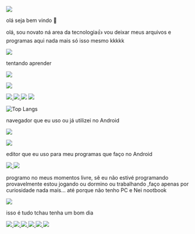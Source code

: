 <img src="https://media.tenor.com/q4L3wKD-P7YAAAAj/hydra-we-bhack.gif"/>

 olá seja bem vindo 👋

olá, sou novato
ná area da tecnologia👍
vou deixar meus arquivos e programas aqui
nada mais só isso mesmo kkkkk

<img src="21fccc4b6b4f62182f7b4c03a85dfc42.gif"/>


tentando aprender

<a 
href="https://www.python.org/"/>
<img src="https://img.shields.io/badge/Python-14354C?style=for-the-badge&logo=python&logoColor=white"/>
</a>

<a
href="https://www.freecodecamp.org/portuguese/news/manual-de-html-aprendizagem-de-html-para-iniciantes/"/>
<img src="https://img.shields.io/badge/HTML-239120?style=for-the-badge&logo=html5&logoColor=white"/>
</a>

<a href="https://www.freecodecamp.org/portuguese/news/manual-do-css-um-guia-pratico-de-css-para-desenvolvedores/"/>
<img src="https://img.shields.io/badge/CSS-239120?&style=for-the-badge&logo=css3&logoColor=white"/>
</a>


<a href="https://www.freecodecamp.org/portuguese/news/o-manual-de-javascript-para-iniciantes/"/>
<img src="https://img.shields.io/badge/JavaScript-323330?style=for-the-badge&logo=javascript&logoColor=F7DF1E"/>
</a>


<img src="https://github-stats-alpha.vercel.app/api/?username=default-dark&cc=000000&tc=4D4DFF&ic=D22730&bc=D22730">

<img src = "https://github-readme-stats.vercel.app/api/top-langs/?username=default-dark&hide_progress=true&theme=neon"/>

![Top Langs](https://github-readme-stats.vercel.app/api/top-langs/?username=default-dark&layout=compact&theme=neon)

navegador que eu uso ou já utilizei
no Android 

<a href="https://www.google.com.br/"/>
<img src="https://img.shields.io/badge/Google_chrome-4285F4?style=for-the-badge&logo=Google-chrome&logoColor=white"/>
</a>

<a 
href="https://www.torproject.org/"/>
<img src="https://img.shields.io/badge/Tor_Browser-7D4698?style=for-the-badge&logo=Tor-Browser&logoColor=white"/> 
</a>

editor que eu uso para meu programas que faço no Android 


<a href="https://neovim.io/"/>
<img src="https://img.shields.io/badge/NeoVim-%2357A143.svg?&style=for-the-badge&logo=neovim&logoColor=white"/>
</a>


<img src="https://github-readme-stats.vercel.app/api/top-langs/?username=default-dark&theme=blue-green"/>

programo no meus momentos livre, sê eu não estivé programando 
provavelmente estou jogando ou dormino ou trabalhando ,faço apenas por curiosidade nada mais... até  porque não tenho PC e Nei nootbook

<img src="https://media.tenor.com/images/72c9b849aa10b222371ebb99a6b1896a/tenor.gif"/>

isso é tudo tchau tenha um bom dia

<a href="https://github.com/lammerburro/Ipinfo">
<img src="https://github-readme-stats.vercel.app/api/pin/?username=default-dark&repo=Ipinfo&theme=neon"> 
</a>

<a href="https://github.com/lammerburro/painel-simples">
<img src ="https://github-readme-stats.vercel.app/api/pin/?username=default-dark&repo=painel-simples&theme=neon">
</a>

<a href="https://github.com/lammerburro/Dir-spider">
<img src = "https://github-readme-stats.vercel.app/api/pin/?username=default-dark&repo=dir-spider&theme=neon"/>
</a>

<a href="https://github.com/lammerburro/Scan-sec">
<img src = "https://github-readme-stats.vercel.app/api/pin/?username=default-dark&repo=Scan-sec&theme=neon" />
</a> 
<a 
href="https://github.com/lammerburro/Ncrack">
<img src="https://github-readme-stats.vercel.app/api/pin/?username=default-dark&repo=Ncrack&theme=neon"/> 
</a> 

<a href="https://github.com/lammerburro/olho">
<img src="https://github-readme-stats.vercel.app/api/pin/?username=default-dark&repo=olho&theme=neon"/> 
</a> 
